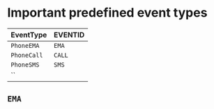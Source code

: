 # Important predefined event types

| EventType | EVENTID |
| --- | --- |
| `PhoneEMA` | `EMA` |
| `PhoneCall` | `CALL` |
| `PhoneSMS` | `SMS` |
| `` |


## `EMA`


